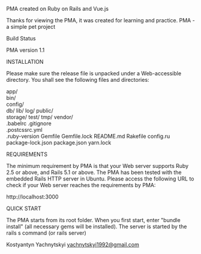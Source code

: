 

PMA created on Ruby on Rails and Vue.js

Thanks for viewing the PMA, it was created for learning and practice. PMA - a simple pet project

Build Status

PMA version 1.1

INSTALLATION

Please make sure the release file is unpacked under a Web-accessible directory. You shall see the following files and directories:

app/  
bin/  
config/  
db/
lib/
log/
public/  
storage/
test/
tmp/
vendor/  
.babelrc
.gitignore  
.postcssrc.yml  
.ruby-version
Gemfile
Gemfile.lock
README.md
Rakefile
config.ru  
package-lock.json
package.json 
yarn.lock

REQUIREMENTS

The minimum requirement by PMA is that your Web server supports Ruby 2.5 or above, and Rails 5.1 or above. The PMA has been tested with the embedded Rails HTTP server in Ubuntu. Please access the following URL to check if your Web server reaches the requirements by PMA:

http://localhost:3000

QUICK START

The PMA starts from its root folder. When you first start, enter "bundle install" (all necessary gems will be installed). The server is started by the rails s command (or rails server)

Kostyantyn Yachnytskyi yachnytskyi1992@gmail.com

